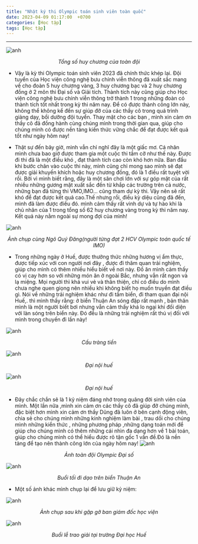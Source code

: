 ```yaml
---
title: "Nhật ký thi Olympic toán sinh viên toàn quốc"
date: 2023-04-09 01:17:00  +0700
categories: [Học tập]
tags: [Học tập]
---
```


---

![anh](/assets/images/olp/14.jpg)

<p align="center"><em>Tổng số huy chương của toàn đội</em></p>

- Vậy là kỳ thi Olympic toán sinh viên 2023 đã chính thức khép lại. Đội tuyển của Học viện công nghệ bưu chính viễn thông đã xuất sắc mang về cho đoàn 5 huy chương vàng, 3 huy chương bạc và 2 huy chương đồng ở 2 môn thi Đại số và Giải tích. Thành tích này cũng giúp cho Học viện công nghệ bưu chính viễn thông trở thành 1 trong những đoàn có thành tích tốt nhất trong kỳ thi năm nay. Để có được thành công lớn này, không thể không kể đến sự giúp đỡ của các thầy cô trong quá trình giảng dạy, bồi dưỡng đội tuyển. Thay mặt cho các bạn , mình xin cảm ơn thầy cô đã đồng hành cùng chúng mình trong thời gian qua, giúp cho chúng mình có được nền tảng kiến thức vững chắc để đạt được kết quả tốt như ngày hôm nay!

- Thật sự đến bây giờ, mình vẫn chỉ nghĩ đây là một giấc mơ. Cá nhân mình chưa bao giờ được tham gia một cuộc thi tầm cỡ như thế này. Được đi thi đã là một điều khó , đạt thành tích cao còn khó hơn nữa. Ban đầu khi bước chân vào cuộc thi này, mình cũng chỉ mong sao mình sẽ đạt được giải khuyến khích hoặc huy chương đồng, đó là 1 điều rất tuyệt vời rồi. Bởi vì mình biết rằng, đây là một sân chơi lớn với sự góp mặt của rất nhiều những gương mặt xuất sắc đến từ khắp các trường trên cả nước, những bạn đã từng thi VMO,IMO… cũng tham dự kỳ thi. Vậy nên sẽ rất khó để đạt được kết quả cao.Thế nhưng rồi, điều kỳ diệu cũng đã đến, mình đã làm được điều đó. mình cảm thấy rất vinh dự và tự hào khi là chủ nhân của 1 trong tổng số 62 huy chương vàng trong kỳ thi năm nay. Kết quả này nằm ngoài sự mong đợi của mình!

![anh](/assets/images/olp/15.jpg)

<p align="center"><em>Ảnh chụp cùng Ngô Quý Đăng(người từng đạt 2 HCV Olympic toán quốc tế IMO)</em></p>

- Trong những ngày ở Huế, được thưởng thức những hương vị ẩm thực, được tiếp xúc với con người nơi đây , được đi thăm quan trải nghiệm, giúp cho mình có thêm nhiều hiểu biết về nơi này. Đồ ăn mình cảm thấy có vị cay hơn so với những món ăn ở ngoài Bắc, nhưng vẫn rất ngon và lạ miệng. Mọi người thì khá vui vẻ và thân thiện, chỉ có điều do mình chưa nghe quen giọng nên nhiều khi không biết họ muốn truyền đạt điều gì. Nói về những trải nghiệm khác như đi tắm biển, đi tham quan đại nội Huế,. thì mình thấy rằng: ở biển Thuận An sóng đập rất mạnh , bản thân mình là một người biết bơi nhưng vẫn cảm thấy khá lo ngại khi đối diện với làn sóng trên biển này. Đó đều là những trải nghiệm rất thú vị đối với mình trong chuyến đi lần này!

![anh](/assets/images/olp/4.jpg)

<p align="center"><em>Cầu tràng tiền</em></p>

![anh](/assets/images/olp/5.jpg)

<p align="center"><em>Đại nội huế</em></p>

![anh](/assets/images/olp/9.jpg)

<p align="center"><em>Đại nội huế</em></p>

- Đây chắc chắn sẽ là 1 kỷ niệm đáng nhớ trong quãng đời sinh viên của mình. Một lần nữa ,mình xin cảm ơn các thầy cô đã giúp đỡ chúng mình, đặc biệt hơn mình xin cảm ơn thầy Dũng đã luôn ở bên cạnh động viên, chia sẻ cho chúng mình những kinh nghiệm làm bài , trau dồi cho chúng mình những kiển thức , những phương pháp ,những dạng toán mới để giúp cho chúng mình có thêm những cái nhìn đa dạng hơn về 1 bài toán, giúp cho chúng mình có thể hiểu được rõ tận gốc 1 vấn đề.Đó là nền tảng để tạo nên thành công lớn của ngày hôm nay!
![anh](/assets/images/olp/8.jpg)
<p align="center"><em>Ảnh toàn đội Olympic Đại số</em></p>

![anh](/assets/images/olp/10.jpg)

<p align="center"><em>Buổi tối đi dạo trên biển Thuận An</em></p>

- Một số ảnh khác mình chụp lại để lưu giữ kỷ niệm:

![anh](/assets/images/olp/1.jpg)

<p align="center"><em>Ảnh chụp sau khi gặp gỡ ban giám đốc học viện</em></p>

![anh](/assets/images/olp/21.jpg)

<p align="center"><em>Buổi lễ trao giải tại trường Đại học Huế</em></p>
